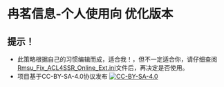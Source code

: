 # 冉茗信息-个人使用向 优化版本
## 提示！
* 此策略根据自己的习惯编辑而成，适合我！，但不一定适合你，请仔细查阅[Rmsu_Fix_ACL4SSR_Online_Ext.ini](https://raw.githubusercontent.com/GrcanChen/Clash-Files/main/Local.ACL4SSR/Clash/config/Rmsu_Fix_ACL4SSR_Online_Ext.ini)文件后，再决定是否使用。
* 项目基于CC-BY-SA-4.0协议发布  [![CC-BY-SA-4.0](https://licensebuttons.net/l/by-sa/4.0/88x31.png)](https://creativecommons.org/licenses/by-sa/4.0/deed.zh)
